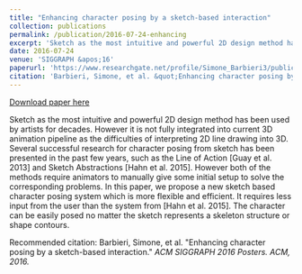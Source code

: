 ```yaml
---
title: "Enhancing character posing by a sketch-based interaction"
collection: publications
permalink: /publication/2016-07-24-enhancing
excerpt: 'Sketch as the most intuitive and powerful 2D design method has been used by artists for decades. However it is not fully integrated into current 3D animation pipeline as the difficulties of interpreting 2D line drawing into 3D. Several successful research for character posing from sketch has been presented in the past few years, such as the Line of Action [Guay et al. 2013] and Sketch Abstractions [Hahn et al. 2015]. However both of the methods require animators to manually give some initial setup to solve the corresponding problems. In this paper, we propose a new sketch based character posing system which is more flexible and efficient. It requires less input from the user than the system from [Hahn et al. 2015]. The character can be easily posed no matter the sketch represents a skeleton structure or shape contours.'
date: 2016-07-24
venue: 'SIGGRAPH &apos;16'
paperurl: 'https://www.researchgate.net/profile/Simone_Barbieri3/publication/305081809_Enhancing_character_posing_by_a_sketch-based_interaction/links/59fae99fa6fdcc9a1627053b/Enhancing-character-posing-by-a-sketch-based-interaction.pdf'
citation: 'Barbieri, Simone, et al. &quot;Enhancing character posing by a sketch-based interaction.&quot; <i>ACM SIGGRAPH 2016 Posters. ACM, 2016.</i>'
---
```


<a href='https://www.researchgate.net/profile/Simone_Barbieri3/publication/305081809_Enhancing_character_posing_by_a_sketch-based_interaction/links/59fae99fa6fdcc9a1627053b/Enhancing-character-posing-by-a-sketch-based-interaction.pdf'>Download paper here</a>

Sketch as the most intuitive and powerful 2D design method has been used by artists for decades. However it is not fully integrated into current 3D animation pipeline as the difficulties of interpreting 2D line drawing into 3D. Several successful research for character posing from sketch has been presented in the past few years, such as the Line of Action [Guay et al. 2013] and Sketch Abstractions [Hahn et al. 2015]. However both of the methods require animators to manually give some initial setup to solve the corresponding problems. In this paper, we propose a new sketch based character posing system which is more flexible and efficient. It requires less input from the user than the system from [Hahn et al. 2015]. The character can be easily posed no matter the sketch represents a skeleton structure or shape contours.

Recommended citation: Barbieri, Simone, et al. "Enhancing character posing by a sketch-based interaction." <i>ACM SIGGRAPH 2016 Posters. ACM, 2016.</i>